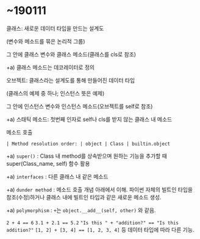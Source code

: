 # ~190111

클래스: 새로운 데이터 타입을 만드는 설계도

(변수와 메소드를 묶은 논리적 그룹)

그 안에 클래스 변수와 클래스 메소드(클래스를 cls로 참조)

+a) 클래스 메소드는 데코레이터로 정의



오브젝트: 클래스라는 설계도를 통해 만들어진 데이터 타입

(클래스의 예제 중 하나; 인스턴스 뜻은 예제)

그 안에 인스턴스 변수와 인스턴스 메소드(오브젝트를 self로 참조)



+a) 스태틱 메소드: 첫번째 인자로 self나 cls를 받지 않는 클래스 내 메소드



메소드 호출

```
| Method resolution order: | object | Class | builtin.object
```

+a) `super()` : Class 내 method를 상속받으며 원하는 기능을 추가할 때 super(Class_name, self) 함수 활용

+a) `interfaces` : 다른 클래스 내 같은 메소드

+a) `dunder method` : 메소드 호출 개념 아래에서 이해. 파이썬 자체의 빌트인 타입을 참조(수정)하거나 클래스 내에 빌트인 타입과 같은 새로운 메소드 생성.

+a) `polymorphism` : `+`는 `object.__add__(self, other)` 와 같음. 

`2 + 4 == 6`   `3.1 + 2.1 == 5.2`  `"Is this " + "addition?" == "Is this addition?"`  `[1, 2] + [3, 4] == [1, 2, 3, 4]` 등 데이터 타입에 따라 다른 기능.